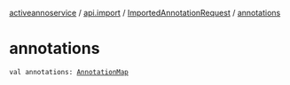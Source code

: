 [activeannoservice](../../index.md) / [api.import](../index.md) / [ImportedAnnotationRequest](index.md) / [annotations](./annotations.md)

# annotations

`val annotations: `[`AnnotationMap`](../../document.annotation/-annotation-map.md)